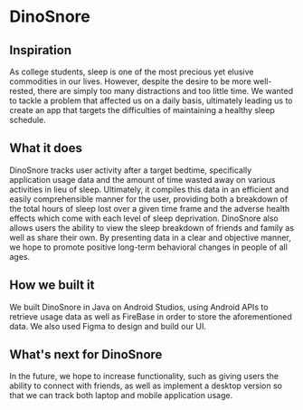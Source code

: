 # DinoSnore

## Inspiration
As college students, sleep is one of the most precious yet elusive commodities in our lives. However, despite the desire to be more well-rested, there are simply too many distractions and too little time. We wanted to tackle a problem that affected us on a daily basis, ultimately leading us to create an app that targets the difficulties of maintaining a healthy sleep schedule. 

## What it does
DinoSnore tracks user activity after a target bedtime, specifically application usage data and the amount of time wasted away on various activities in lieu of sleep. Ultimately, it compiles this data in an efficient and easily comprehensible manner for the user, providing both a breakdown of the total hours of sleep lost over a given time frame and the adverse health effects which come with each level of sleep deprivation. DinoSnore also allows users the ability to view the sleep breakdown of friends and family as well as share their own. By presenting data in a clear and objective manner, we hope to promote positive long-term behavioral changes in people of all ages. 

## How we built it
We built DinoSnore in Java on Android Studios, using Android APIs to retrieve usage data as well as FireBase in order to store the aforementioned data. We also used Figma to design and build our UI. 

## What's next for DinoSnore
In the future, we hope to increase functionality, such as giving users the ability to connect with friends, as well as implement a desktop version so that we can track both laptop and mobile application usage. 
